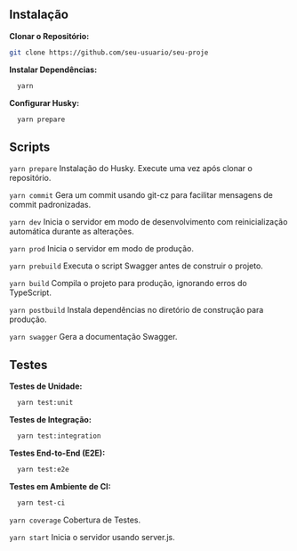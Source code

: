 ## Instalação

   **Clonar o Repositório:**

   ```bash
   git clone https://github.com/seu-usuario/seu-proje
```
   **Instalar Dependências:**

 ```bash
   yarn
```
   **Configurar Husky:**
   
  ```bash
    yarn prepare
```
## Scripts

`yarn prepare`
Instalação do Husky. Execute uma vez após clonar o repositório.

`yarn commit`
Gera um commit usando git-cz para facilitar mensagens de commit padronizadas.

`yarn dev`
Inicia o servidor em modo de desenvolvimento com reinicialização automática durante as alterações.

`yarn prod`
Inicia o servidor em modo de produção.

`yarn prebuild`
Executa o script Swagger antes de construir o projeto.

`yarn build`
Compila o projeto para produção, ignorando erros do TypeScript.

`yarn postbuild`
Instala dependências no diretório de construção para produção.

`yarn swagger`
Gera a documentação Swagger.

## Testes

   **Testes de Unidade:**

 ```bash
   yarn test:unit
```
   **Testes de Integração:**

 ```bash
   yarn test:integration
```
   **Testes End-to-End (E2E):**

 ```bash
   yarn test:e2e
```
   **Testes em Ambiente de CI:**

 ```bash
   yarn test-ci
```
`yarn coverage` 
Cobertura de Testes.

`yarn start` 
Inicia o servidor usando server.js.
